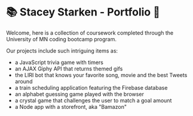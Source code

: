 # :books: Stacey Starken - Portfolio :notebook:

Welcome, here is a collection of coursework completed through the University of MN coding bootcamp program.

Our projects include such intriguing items as:
* a JavaScript trivia game with timers
* an AJAX Giphy API that returns themed gifs
* the LIRI bot that knows your favorite song, movie and the best Tweets around
* a train scheduling application featuring the Firebase database
* an alphabet guessing game played with the browser
* a crystal game that challenges the user to match a goal amount
* a Node app with a storefront, aka "Bamazon"
